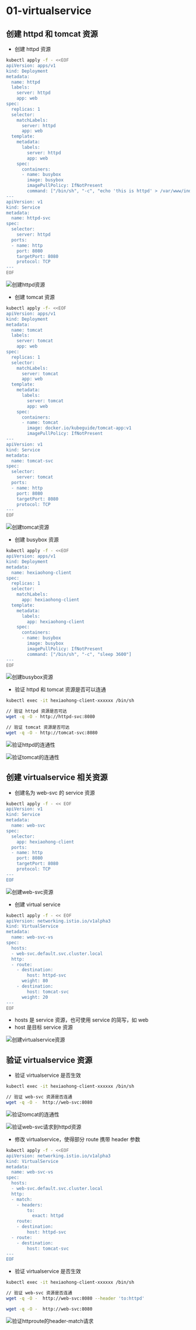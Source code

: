 # 01-virtualservice

## 创建 httpd 和 tomcat 资源

- 创建 httpd 资源

```bash
kubectl apply -f - <<EOF
apiVersion: apps/v1
kind: Deployment
metadata:
  name: httpd
  labels:
    server: httpd
    app: web
spec:
  replicas: 1
  selector:
    matchLabels:
      server: httpd
      app: web
  template:
    metadata:
      labels:
        server: httpd
        app: web
    spec:
      containers:
      - name: busybox
        image: busybox
        imagePullPolicy: IfNotPresent
        command: ["/bin/sh", "-c", "echo 'this is httpd' > /var/www/index.html; httpd -f -p 8080 -h /var/www"]
---
apiVersion: v1
kind: Service
metadata:
  name: httpd-svc
spec:
  selector:
    server: httpd
  ports:
  - name: http
    port: 8080
    targetPort: 8080
    protocol: TCP
---
EOF
```

![创建httpd资源](/screen-shot/01/创建httpd资源.png)

- 创建 tomcat 资源

```bash
kubectl apply -f- <<EOF
apiVersion: apps/v1
kind: Deployment
metadata:
  name: tomcat
  labels:
    server: tomcat
    app: web
spec:
  replicas: 1
  selector:
    matchLabels:
      server: tomcat
      app: web
  template:
    metadata:
      labels:
        server: tomcat
        app: web
    spec:
      containers:
      - name: tomcat
        image: docker.io/kubeguide/tomcat-app:v1
        imagePullPolicy: IfNotPresent     
--- 
apiVersion: v1
kind: Service
metadata:
  name: tomcat-svc
spec:
  selector:
    server: tomcat
  ports:
  - name: http
    port: 8080
    targetPort: 8080
    protocol: TCP
---
EOF
```

![创建tomcat资源](/screen-shot/01/创建tomcat资源.png)

- 创建 busybox 资源
  
```bash
kubectl apply -f - <<EOF
apiVersion: apps/v1
kind: Deployment
metadata:
  name: hexiaohong-client
spec:
  replicas: 1
  selector:
    matchLabels:
      app: hexiaohong-client
  template:
    metadata:
      labels:
        app: hexiaohong-client
    spec:
      containers:
      - name: busybox
        image: busybox
        imagePullPolicy: IfNotPresent
        command: ["/bin/sh", "-c", "sleep 3600"]
---
EOF
```

![创建busybox资源](/screen-shot/01/创建busybox资源.png)

- 验证 httpd 和 tomcat 资源是否可以连通

```bash
kubectl exec -it hexiaohong-client-xxxxxx /bin/sh

// 验证 httpd 资源是否可达
wget -q -O - http://httpd-svc:8080

// 验证 tomcat 资源是否可达
wget -q -O - http://tomcat-svc:8080
```

![验证httpd的连通性](/screen-shot/01/验证httpd的连通性.png)

![验证tomcat的连通性](/screen-shot/01/验证tomcat的连通性.png)

## 创建 virtualservice 相关资源

- 创建名为 web-svc 的 service 资源

```bash
kubectl apply -f - << EOF
apiVersion: v1
kind: Service
metadata:
  name: web-svc
spec:
  selector:
    app: hexiaohong-client
  ports:
  - name: http
    port: 8080
    targetPort: 8080
    protocol: TCP
---
EOF    
```

![创建web-svc资源](/screen-shot/01/创建web-svc资源.png)

- 创建 virtual service

```bash
kubectl apply -f - << EOF
apiVersion: networking.istio.io/v1alpha3
kind: VirtualService
metadata:
  name: web-svc-vs
spec:
  hosts:
  - web-svc.default.svc.cluster.local
  http:
  - route:
    - destination:
        host: httpd-svc
      weight: 80
    - destination:
        host: tomcat-svc
      weight: 20
---
EOF
```

- hosts 是 service 资源，也可使用 service 的简写，如 web
- host 是目标 service 资源

![创建virtualservice资源](/screen-shot/01/创建virtualservice资源.png)

## 验证 virtualservice 资源

- 验证 virtualservice 是否生效

```bash
kubectl exec -it hexiaohong-client-xxxxxx /bin/sh

// 验证 web-svc 资源是否连通
wget -q -O -  http://web-svc:8080
```

![验证tomcat的连通性](/screen-shot/01/验证web-svc请求到tomcat资源.png)

![验证web-svc请求到httpd资源](/screen-shot/01/验证web-svc请求到httpd资源.png)

- 修改 virtualservice，使得部分 route 携带 header 参数
  
```bash
kubectl apply -f - <<EOF
apiVersion: networking.istio.io/v1alpha3
kind: VirtualService
metadata:
  name: web-svc-vs
spec:
  hosts:
  - web-svc.default.svc.cluster.local
  http:
  - match:
    - headers:
        to:
          exact: httpd
    route:
    - destination:
        host: httpd-svc
  - route:
    - destination:
        host: tomcat-svc
---
EOF        
```  

- 验证 virtualservice 是否生效

```bash
kubectl exec -it hexiaohong-client-xxxxxx /bin/sh

// 验证 web-svc 资源是否连通
wget -q -O -  http://web-svc:8080 --header 'to:httpd'

wget -q -O -  http://web-svc:8080
```

![验证httproute的header-match请求](/screen-shot/01/验证httproute的header-match请求.png)